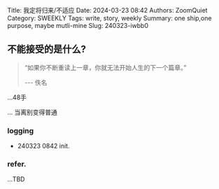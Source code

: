 Title: 我定将归来/不适应
Date: 2024-03-23 08:42
Authors: ZoomQuiet
Category: SWEEKLY
Tags: write, story, weekly
Summary: one ship,one purpose, maybe mutli-mine
Slug: 240323-iwbb0


## 不能接受的是什么?

> “如果你不断重读上一章，你就无法开始人生的下一个篇章。” 
> 
> --- 佚名


...48手

... 当离别变得普通


### logging

- 240323 0842 init.

### refer.


...TBD